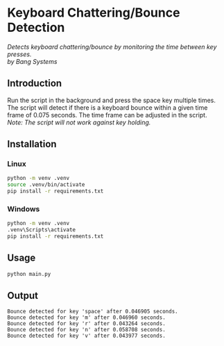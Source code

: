 # Keyboard Chattering/Bounce Detection
_Detects keyboard chattering/bounce by monitoring the time between key presses._  
_by Bang Systems_  

## Introduction
Run the script in the background and press the space key multiple times. The script will detect if there is a keyboard bounce within a given time frame of 0.075 seconds. The time frame can be adjusted in the script.  
_Note: The script will not work against key holding._  

## Installation
### Linux
```bash
python -m venv .venv
source .venv/bin/activate
pip install -r requirements.txt
```

### Windows
```bash
python -m venv .venv
.venv\Scripts\activate
pip install -r requirements.txt
```

## Usage
```bash
python main.py
```

## Output
```text
Bounce detected for key 'space' after 0.046905 seconds.
Bounce detected for key 'm' after 0.046960 seconds.
Bounce detected for key 'r' after 0.043264 seconds.
Bounce detected for key 'n' after 0.058708 seconds.
Bounce detected for key 'v' after 0.043977 seconds.
```
